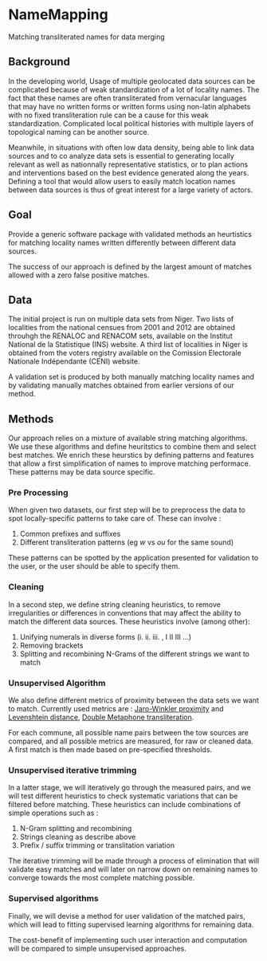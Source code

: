 # NameMapping
Matching transliterated names for data merging

## Background

In the developing world, Usage of multiple geolocated data sources can be complicated because of weak standardization of a lot of locality names. The fact that these names are often transliterated from vernacular languages that may have no written forms or written forms using non-latin alphabets with no fixed transliteration rule can be a cause for this weak standardization. Complicated local political histories with multiple layers of topological naming can be another source.

Meanwhile, in situations with often low data density, being able to link data sources and to co analyze data sets is essential to generating locally relevant as well as nationnally representative statistics, or to plan actions and interventions based on the best evidence generated along the years. Defining a tool that would allow users to easily match location names between data sources is thus of great interest for a large variety of actors.

## Goal

Provide a generic software package with validated methods an heurtistics for matching locality names written differently between different data sources.

The success of our approach is defined by the largest amount of matches allowed with a zero false positive matches.

## Data

The initial project is run on multiple data sets from Niger. Two lists of localities from the national censues from 2001 and 2012 are obtained throuhgh the RENALOC and RENACOM sets, available on the Institut National de la Statistique (INS) website. A third list of localities in Niger is obtained from the voters registry available on the Comission Electorale Nationale Indépendante (CENI) website.

A validation set is produced by both manually matching locality names and by validating manually matches obtained from earlier versions of our method.

## Methods

Our approach relies on a mixture of available string matching algorithms. We use these algorithms and define heuritstics to combine them and select best matches. We enrich these heurstics by defining patterns and features that allow a first simplification of names to improve matching performace. These patterns may be data source specific.

### Pre Processing
When given two datasets, our first step will be to preprocess the data to spot locally-specific patterns to take care of. These can involve :
1. Common prefixes and suffixes
2. Different transliteration patterns (eg _w_ vs _ou_ for the same sound)

These patterns can be spotted by the application presented for validation to the user, or the user should be able to specify them.

### Cleaning
In a second step, we define string cleaning heuristics, to remove irregularities or differences in conventions that may affect the ability to match the different data sources. These heuristics involve (among other):
1. Unifying numerals in diverse forms (i. ii. iii. , I II III ...)
2. Removing brackets
3. Splitting and recombining N-Grams of the different strings we want to match

### Unsupervised Algorithm
We also define different metrics of proximity between the data sets we want to match. Currently used metrics are :
[Jaro-Winkler proximity](https://en.wikipedia.org/wiki/Jaro%E2%80%93Winkler_distance) and [Levenshtein distance](https://en.wikipedia.org/wiki/Levenshtein_distance), [Double Metaphone transliteration](https://en.wikipedia.org/wiki/Metaphone).

For each commune, all possible name pairs between the tow sources are compared, and all possible metrics are measured, for raw or cleaned data. A first match is then made based on pre-specified thresholds.

### Unsupervised iterative trimming
In a latter stage, we will iteratively go through the measured pairs, and we will test different heuristics to check systematic variations that can be filtered before matching. These heuristics can include combinations of simple operations such as :

1. N-Gram splitting and recombining
2. Strings cleaning as describe above
3. Prefix / suffix trimming or translitation variation

The iterative trimming will be made through a process of elimination that will validate easy matches and will later on narrow down on remaining names to converge towards the most complete matching possible.

### Supervised algorithms
Finally, we will devise a method for user validation of the matched pairs, which will lead to fitting supervised learning algorithms for remaining data.

The cost-benefit of implementing such user interaction and computation will be compared to simple unsupervised approaches.
